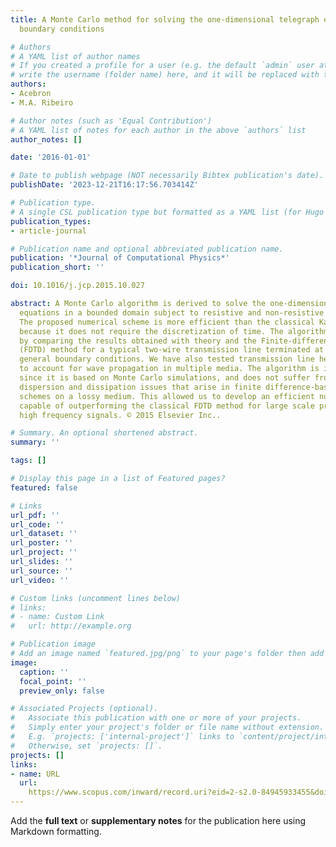 ```yaml
---
title: A Monte Carlo method for solving the one-dimensional telegraph equations with
  boundary conditions

# Authors
# A YAML list of author names
# If you created a profile for a user (e.g. the default `admin` user at `content/authors/admin/`), 
# write the username (folder name) here, and it will be replaced with their full name and linked to their profile.
authors:
- Acebron
- M.A. Ribeiro

# Author notes (such as 'Equal Contribution')
# A YAML list of notes for each author in the above `authors` list
author_notes: []

date: '2016-01-01'

# Date to publish webpage (NOT necessarily Bibtex publication's date).
publishDate: '2023-12-21T16:17:56.703414Z'

# Publication type.
# A single CSL publication type but formatted as a YAML list (for Hugo requirements).
publication_types:
- article-journal

# Publication name and optional abbreviated publication name.
publication: '*Journal of Computational Physics*'
publication_short: ''

doi: 10.1016/j.jcp.2015.10.027

abstract: A Monte Carlo algorithm is derived to solve the one-dimensional telegraph
  equations in a bounded domain subject to resistive and non-resistive boundary conditions.
  The proposed numerical scheme is more efficient than the classical Kac's theory
  because it does not require the discretization of time. The algorithm has been validated
  by comparing the results obtained with theory and the Finite-difference time domain
  (FDTD) method for a typical two-wire transmission line terminated at both ends with
  general boundary conditions. We have also tested transmission line heterogeneities
  to account for wave propagation in multiple media. The algorithm is inherently parallel,
  since it is based on Monte Carlo simulations, and does not suffer from the numerical
  dispersion and dissipation issues that arise in finite difference-based numerical
  schemes on a lossy medium. This allowed us to develop an efficient numerical method,
  capable of outperforming the classical FDTD method for large scale problems and
  high frequency signals. © 2015 Elsevier Inc..

# Summary. An optional shortened abstract.
summary: ''

tags: []

# Display this page in a list of Featured pages?
featured: false

# Links
url_pdf: ''
url_code: ''
url_dataset: ''
url_poster: ''
url_project: ''
url_slides: ''
url_source: ''
url_video: ''

# Custom links (uncomment lines below)
# links:
# - name: Custom Link
#   url: http://example.org

# Publication image
# Add an image named `featured.jpg/png` to your page's folder then add a caption below.
image:
  caption: ''
  focal_point: ''
  preview_only: false

# Associated Projects (optional).
#   Associate this publication with one or more of your projects.
#   Simply enter your project's folder or file name without extension.
#   E.g. `projects: ['internal-project']` links to `content/project/internal-project/index.md`.
#   Otherwise, set `projects: []`.
projects: []
links:
- name: URL
  url: 
    https://www.scopus.com/inward/record.uri?eid=2-s2.0-84945933455&doi=10.1016%2fj.jcp.2015.10.027&partnerID=40&md5=53f23985325cb551ce9ce394c07a93e8
---
```


Add the **full text** or **supplementary notes** for the publication here using Markdown formatting.
